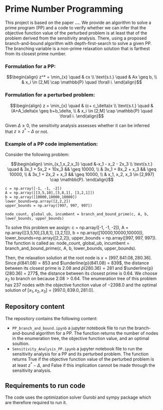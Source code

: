 # Prime Number Programming
This project is based on the paper **...**.
We provide an algorithm to solve a prime program (PP) and a code to verify whether we can infer that the objective function value of the perturbed problem is at least that of the problem derived from the sensitivity analysis. There, using a proposed branch-and-bound algorithm with depth-first-search to solve a given PP. The branching variable is a non-prime relaxation solution that is farthest from its closest prime number.

### Formulation for a PP:
```math
\begin{align}
  z^* = \min_{x} \quad & cx \\
  \text{s.t.} \quad & Ax \geq b, \\
  & x_i \in [2,M] \cap \mathbb{P} \quad \forall i.
\end{align}
```

### Formulation for a perturbed problem:
```math
\begin{align}
  z = \min_{x} \quad & (c+ c_\delta)x \\
  \text{s.t.} \quad & (A+A_\delta)x \geq b+b_\delta, \\
  & x_i \in [2,M] \cap \mathbb{P} \quad \forall i.
\end{align}
```
Given $\Delta \geq 0$, the sensitivity analysis assesses whether it can be inferred that $z \geq z^* - \Delta$ or not.

### Example of a PP code implementation:
Consider the following problem:
```math
\begin{align}
  \min_{x_1,x_2,x_3} \quad &-x_1 - x_2 - 2x_3 \\
  \text{s.t.} \quad & 3x_1 + 5x_2 + 10x_3 && \geq 10000, \\
  & 3x_1 + 8x_2 + x_3 && \geq 10000, \\
  & 3x_1 + 2x_2 + x_3 && \geq 10000, \\
  & x_1, x_2, x_3 \in [2,997] \cap \mathbb{P}.
\end{align}
```

```
c = np.array([-1, -1, -2])
A = np.array([[3,5,10],[3,8,1], [3,2,1]])
b = np.array([10000,10000,10000])
lower_bounds=np.array([2,2,2])
upper_bounds = np.array([997, 997, 997])

node_count, global_ub, incumbent = branch_and_bound_prime(c, A, b, lower_bounds, upper_bounds)
```

To solve this problem we assign:
c = np.array([-1, -1, -2]),
A = np.array([[3,5,10],[3,8,1], [3,2,1]]),
b = np.array([10000,10000,10000]),
lower_bounds=np.array([2,2,2]),
upper_bounds = np.array([997, 997, 997]).
The function is called as:
node_count, global_ub, incumbent = branch_and_bound_prime(c, A, b, lower_bounds, upper_bounds).

Then, the relaxation solution at the root node is $x = [997, 841.08, 280.36]$.
Since $\bar{p}(841.08) = 853$ and $\underline{p}(841.08) = 839$, the distance between its closest prime is 2.08 and $\bar{p}(280.36) = 281$ and $\underline{p}(280.36) = 277$, the distance between its closest prime is $0.64$. We choose $x_2$ to branch on because $2.08 > 0.64$. The enumeration tree of this problem has $237$ nodes with the objective function value of $-2398.0$ and the optimal solution of $[x_1, x_2, x_3]=[997.0, 839.0, 281.0]$.

## Repository content
The repository contains the following content:
- `PP_branch_and_bound.ipynb` a jupyter notebook file to run the branch-and-bound algorithm for a PP. The function returns the number of nodes in the enumeration tree, the objective function value, and an optimal soultion.
- `Sensitivity_Analysis_PP.ipynb` a jupyter notebook file to run the sensitivity analysis for a PP and its perturbed problem. The function returns True if the objective function value of the perturbed problem is at least $z^* - \Delta$, and False if this implication cannot be made through the sensitivity analysis.
## Requirements to run code
The code uses the optimization solver Gurobi and sympy package which are therefore required to run it.
